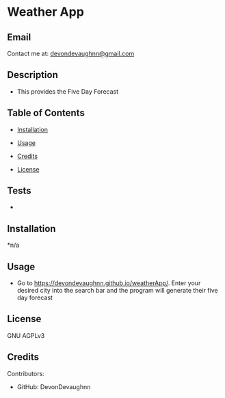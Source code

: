  
# Weather App
## Email

Contact me at: devondevaughnn@gmail.com

## Description

 * This provides the Five Day Forecast

## Table of Contents

* [Installation](#install)

* [Usage](#usage)

* [Credits](#contribution)

* [License](#license)

## Tests

* 

## Installation

*n/a
       
## Usage 

* Go to https://devondevaughnn.github.io/weatherApp/. Enter your desired city into the search bar and the program will generate their five day forecast

## License

GNU AGPLv3

## Credits

Contributors:
* GitHub: DevonDevaughnn 
